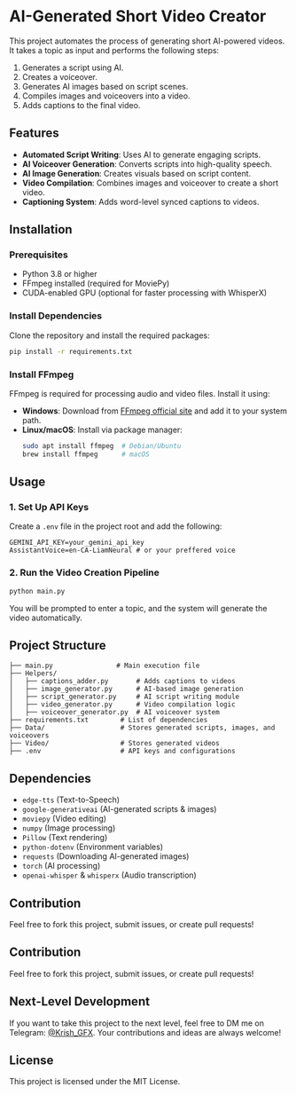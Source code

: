 # AI-Generated Short Video Creator

This project automates the process of generating short AI-powered videos. It takes a topic as input and performs the following steps:
1. Generates a script using AI.
2. Creates a voiceover.
3. Generates AI images based on script scenes.
4. Compiles images and voiceovers into a video.
5. Adds captions to the final video.

## Features
- **Automated Script Writing**: Uses AI to generate engaging scripts.
- **AI Voiceover Generation**: Converts scripts into high-quality speech.
- **AI Image Generation**: Creates visuals based on script content.
- **Video Compilation**: Combines images and voiceover to create a short video.
- **Captioning System**: Adds word-level synced captions to videos.

## Installation

### Prerequisites
- Python 3.8 or higher
- FFmpeg installed (required for MoviePy)
- CUDA-enabled GPU (optional for faster processing with WhisperX)

### Install Dependencies
Clone the repository and install the required packages:
```sh
pip install -r requirements.txt
```

### Install FFmpeg
FFmpeg is required for processing audio and video files. Install it using:
- **Windows**: Download from [FFmpeg official site](https://ffmpeg.org/download.html) and add it to your system path.
- **Linux/macOS**: Install via package manager:
  ```sh
  sudo apt install ffmpeg  # Debian/Ubuntu
  brew install ffmpeg      # macOS
  ```

## Usage

### 1. Set Up API Keys
Create a `.env` file in the project root and add the following:
```
GEMINI_API_KEY=your_gemini_api_key
AssistantVoice=en-CA-LiamNeural # or your preffered voice
```

### 2. Run the Video Creation Pipeline
```sh
python main.py
```
You will be prompted to enter a topic, and the system will generate the video automatically.

## Project Structure
```
├── main.py                # Main execution file
├── Helpers/
│   ├── captions_adder.py       # Adds captions to videos
│   ├── image_generator.py      # AI-based image generation
│   ├── script_generator.py     # AI script writing module
│   ├── video_generator.py      # Video compilation logic
│   ├── voiceover_generator.py  # AI voiceover system
├── requirements.txt        # List of dependencies
├── Data/                   # Stores generated scripts, images, and voiceovers
├── Video/                  # Stores generated videos
├── .env                    # API keys and configurations
```

## Dependencies
- `edge-tts` (Text-to-Speech)
- `google-generativeai` (AI-generated scripts & images)
- `moviepy` (Video editing)
- `numpy` (Image processing)
- `Pillow` (Text rendering)
- `python-dotenv` (Environment variables)
- `requests` (Downloading AI-generated images)
- `torch` (AI processing)
- `openai-whisper` & `whisperx` (Audio transcription)

## Contribution
Feel free to fork this project, submit issues, or create pull requests!

## Contribution
Feel free to fork this project, submit issues, or create pull requests!

## Next-Level Development
If you want to take this project to the next level, feel free to DM me on Telegram: [@Krish_GFX](https://t.me/Krish_GFX). Your contributions and ideas are always welcome!

## License
This project is licensed under the MIT License.

